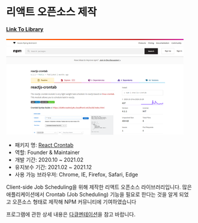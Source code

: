 # 리액트 오픈소스 제작 

#### [Link To Library](https://www.npmjs.com/package/reactjs-crontab)
[![demo photo](assets/crontab.png)](https://www.npmjs.com/package/reactjs-crontab)

- 패키지 명: [React Crontab](https://www.npmjs.com/package/reactjs-crontab)
- 역할: Founder & Maintainer
- 개발 기간: 2020.10 ~ 2021.02
- 유지보수 기간: 2021.02 ~ 2021.12
- 사용 가능 브라우저: Chrome, IE, Firefox, Safari, Edge


Client-side Job Scheduling을 위해 제작한 리액트 오픈소스 라이브러리입니다.
많은 애플리케이션에서 Crontab (Job Scheduling) 기능을 필요로 한다는 것을 알게 되었고 오픈소스 형태로 제작해 NPM 커뮤니티에 기여하였습니다


프로그램에 관한 상세 내용은 [다큐멘테이션](https://www.npmjs.com/package/reactjs-crontab)을 참고 바랍니다.
